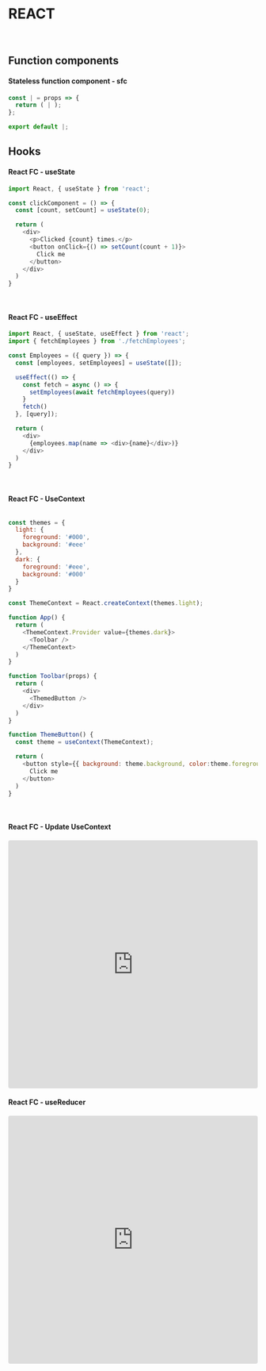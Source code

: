 # REACT

<br>

## Function components

<h4>Stateless function component - sfc</h4>

```js
const | = props => {
  return ( | );
};

export default |;
```

## Hooks

<h4>React FC - useState</h4>

```js
import React, { useState } from 'react';

const clickComponent = () => {
  const [count, setCount] = useState(0);

  return (
    <div>
      <p>Clicked {count} times.</p>
      <button onClick={() => setCount(count + 1)}>
        Click me
      </button>
    </div>
  )
}
```

<br>

<h4>React FC - useEffect</h4>

```js
import React, { useState, useEffect } from 'react';
import { fetchEmployees } from './fetchEmployees';

const Employees = ({ query }) => {
  const [employees, setEmployees] = useState([]);

  useEffect(() => {
    const fetch = async () => {
      setEmployees(await fetchEmployees(query))
    }
    fetch()
  }, [query]);

  return (
    <div>
      {employees.map(name => <div>{name}</div>)}
    </div>
  )
}
```

<br>

<h4>React FC - UseContext</h4>

```js

const themes = {
  light: {
    foreground: '#000',
    background: '#eee'
  },
  dark: {
    foreground: '#eee',
    background: '#000'
  }
}

const ThemeContext = React.createContext(themes.light);

function App() {
  return (
    <ThemeContext.Provider value={themes.dark}>
      <Toolbar />
    </ThemeContext>
  )
}

function Toolbar(props) {
  return (
    <div>
      <ThemedButton />
    </div>
  )
}

function ThemeButton() {
  const theme = useContext(ThemeContext);

  return (
    <button style={{ background: theme.background, color:theme.foregroudn }}>
      Click me
    </button>
  )
}
```

<br>

<h4>React FC - Update UseContext</h4>


<iframe src="https://codesandbox.io/embed/updating-shared-react-context-from-child-components-with-hooks-forked-fucsb?fontsize=14&hidenavigation=1&theme=dark" style="width:100%; height:500px; border:0; border-radius: 4px; overflow:hidden;" title="Updating Shared React Context from Child Components with Hooks (forked)" allow="accelerometer; ambient-light-sensor; camera; encrypted-media; geolocation; gyroscope; hid; microphone; midi; payment; usb; vr; xr-spatial-tracking" sandbox="allow-forms allow-modals allow-popups allow-presentation allow-same-origin allow-scripts"></iframe>


<br>

<h4>React FC - useReducer</h4>

<iframe src="https://codesandbox.io/embed/usereducer-todo-app-forked-43qk4?fontsize=14&hidenavigation=1&theme=dark" style="width:100%; height:500px; border:0; border-radius: 4px; overflow:hidden;" title="useReducer todo app (forked)" allow="accelerometer; ambient-light-sensor; camera; encrypted-media; geolocation; gyroscope; hid; microphone; midi; payment; usb; vr; xr-spatial-tracking" sandbox="allow-forms allow-modals allow-popups allow-presentation allow-same-origin allow-scripts"></iframe>